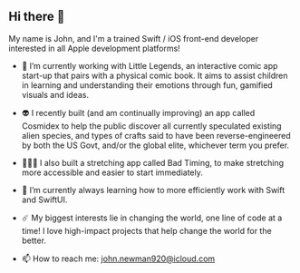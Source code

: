 ## Hi there 👋

My name is John, and I'm a trained Swift / iOS front-end developer interested in all Apple development platforms!

- 🔭 I’m currently working with Little Legends, an interactive comic app start-up that pairs with a physical comic book. It aims to assist children in learning and understanding their emotions through fun, gamified visuals and ideas.
  
- 👽 I recently built (and am continually improving) an app called Cosmidex to help the public discover all currently speculated existing alien species, and types of crafts said to have been reverse-engineered by both the US Govt, and/or the global elite, whichever term you prefer.

- 🙆🏻‍♂️ I also built a stretching app called Bad Timing, to make stretching more accessible and easier to start immediately.
  
- 🌱 I’m currently always learning how to more efficiently work with Swift and SwiftUI.

- ☄️ My biggest interests lie in changing the world, one line of code at a time! I love high-impact projects that help change the world for the better.
  
- 📫 How to reach me: john.newman920@icloud.com

<!--
**5wift-Hacker/5wift-Hacker** is a ✨ _special_ ✨ repository because its `README.md` (this file) appears on your GitHub profile.

Here are some ideas to get you started:

- 🔭 I’m currently working on ...
- 🌱 I’m currently learning ...
- 👯 I’m looking to collaborate on ...
- 🤔 I’m looking for help with ...
- 💬 Ask me about ...
- 📫 How to reach me: ...
- 😄 Pronouns: ...
- ⚡ Fun fact: ...
-->
